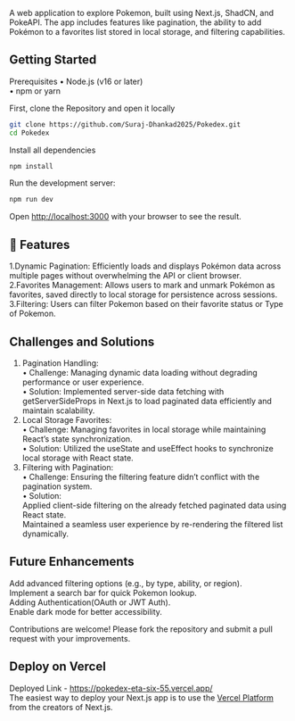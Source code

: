 A web application to explore Pokemon, built using Next.js, ShadCN, and PokeAPI. The app includes features like pagination, the ability to add Pokémon to a favorites list stored in local storage, and filtering capabilities.

## Getting Started
Prerequisites
	• Node.js (v16 or later) <br>
	• npm or yarn <br>
 
First, clone the Repository and open it locally 
 ```bash
git clone https://github.com/Suraj-Dhankad2025/Pokedex.git
cd Pokedex
```
Install all dependencies
```bash
npm install
```
Run the development server:
```bash
npm run dev
```
Open [http://localhost:3000](http://localhost:3000) with your browser to see the result.


## 🚀 Features
1.Dynamic Pagination: Efficiently loads and displays Pokémon data across multiple pages without overwhelming the API or client browser.<br>
2.Favorites Management: Allows users to mark and unmark Pokémon as favorites, saved directly to local storage for persistence across sessions.<br>
3.Filtering: Users can filter Pokemon based on their favorite status or Type of Pokemon.<br>

## Challenges and Solutions
1. Pagination Handling: <br>
	• Challenge: Managing dynamic data loading without degrading performance or user experience.<br>
	• Solution: Implemented server-side data fetching with getServerSideProps in Next.js to load paginated data efficiently and maintain scalability.<br>
2. Local Storage Favorites:<br>
	• Challenge: Managing favorites in local storage while maintaining React’s state synchronization.<br>
	• Solution: Utilized the useState and useEffect hooks to synchronize local storage with React state.<br>
3. Filtering with Pagination:<br>
	• Challenge: Ensuring the filtering feature didn’t conflict with the pagination system.<br>
	• Solution:<br>
	      Applied client-side filtering on the already fetched paginated data using React state.<br>
	      Maintained a seamless user experience by re-rendering the filtered list dynamically.<br>
   
## Future Enhancements
  Add advanced filtering options (e.g., by type, ability, or region).<br>
  Implement a search bar for quick Pokemon lookup.<br>
  Adding Authentication(OAuth or JWT Auth).<br>
  Enable dark mode for better accessibility.<br>

Contributions are welcome! Please fork the repository and submit a pull request with your improvements.

## Deploy on Vercel
Deployed Link - https://pokedex-eta-six-55.vercel.app/ <br>
The easiest way to deploy your Next.js app is to use the [Vercel Platform](https://vercel.com/new?utm_medium=default-template&filter=next.js&utm_source=create-next-app&utm_campaign=create-next-app-readme) from the creators of Next.js.

